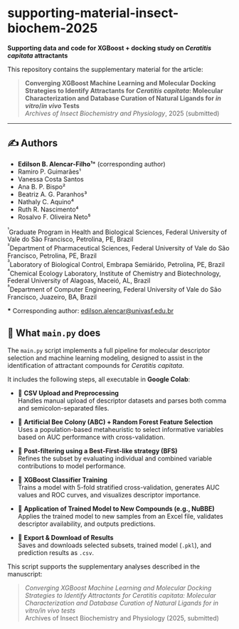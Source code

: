 # supporting-material-insect-biochem-2025

**Supporting data and code for XGBoost + docking study on _Ceratitis capitata_ attractants**

This repository contains the supplementary material for the article:

> **Converging XGBoost Machine Learning and Molecular Docking Strategies to Identify Attractants for _Ceratitis capitata_: Molecular Characterization and Database Curation of Natural Ligands for _in vitro_/_in vivo_ Tests**  
> _Archives of Insect Biochemistry and Physiology_, 2025 (submitted)

---

## ✍️ Authors

- **Edilson B. Alencar-Filho¹***   (corresponding author)
- Ramiro P. Guimarães¹  
- Vanessa Costa Santos  
- Ana B. P. Bispo²  
- Beatriz A. G. Paranhos³  
- Nathaly C. Aquino⁴  
- Ruth R. Nascimento⁴  
- Rosalvo F. Oliveira Neto⁵  

<sup>¹</sup>Graduate Program in Health and Biological Sciences, Federal University of Vale do São Francisco, Petrolina, PE, Brazil  
<sup>²</sup>Department of Pharmaceutical Sciences, Federal University of Vale do São Francisco, Petrolina, PE, Brazil  
<sup>³</sup>Laboratory of Biological Control, Embrapa Semiárido, Petrolina, PE, Brazil  
<sup>⁴</sup>Chemical Ecology Laboratory, Institute of Chemistry and Biotechnology, Federal University of Alagoas, Maceió, AL, Brazil  
<sup>⁵</sup>Department of Computer Engineering, Federal University of Vale do São Francisco, Juazeiro, BA, Brazil  

**\*** Corresponding author: edilson.alencar@univasf.edu.br

## 🧠 What `main.py` does

The `main.py` script implements a full pipeline for molecular descriptor selection and machine learning modeling, designed to assist in the identification of attractant compounds for _Ceratitis capitata_.

It includes the following steps, all executable in **Google Colab**:

- 📁 **CSV Upload and Preprocessing**  
  Handles manual upload of descriptor datasets and parses both comma and semicolon-separated files.

- 🐝 **Artificial Bee Colony (ABC) + Random Forest Feature Selection**  
  Uses a population-based metaheuristic to select informative variables based on AUC performance with cross-validation.

- 🧠 **Post-filtering using a Best-First-like strategy (BFS)**  
  Refines the subset by evaluating individual and combined variable contributions to model performance.

- 🌲 **XGBoost Classifier Training**  
  Trains a model with 5-fold stratified cross-validation, generates AUC values and ROC curves, and visualizes descriptor importance.

- 🧪 **Application of Trained Model to New Compounds (e.g., NuBBE)**  
  Applies the trained model to new samples from an Excel file, validates descriptor availability, and outputs predictions.

- 💾 **Export & Download of Results**  
  Saves and downloads selected subsets, trained model (`.pkl`), and prediction results as `.csv`.

This script supports the supplementary analyses described in the manuscript:

> *Converging XGBoost Machine Learning and Molecular Docking Strategies to Identify Attractants for Ceratitis capitata: Molecular Characterization and Database Curation of Natural Ligands for in vitro/in vivo tests*  
> Archives of Insect Biochemistry and Physiology (2025, submitted)
